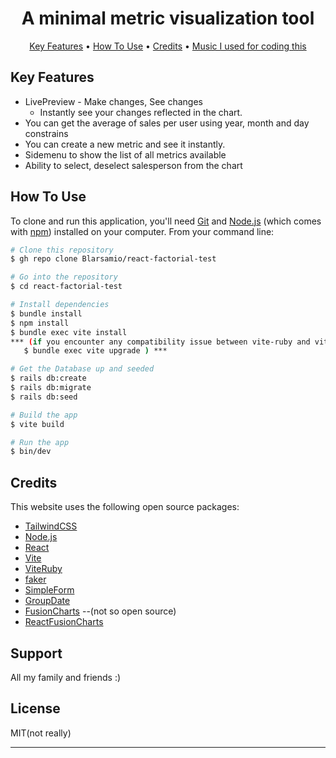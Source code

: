 <h1 align="center">A minimal metric visualization tool</h1>

<p align="center">
  <a href="#key-features">Key Features</a> •
  <a href="#how-to-use">How To Use</a> •
  <a href="#credits">Credits</a> •
  <a href="https://open.spotify.com/playlist/0B7DfeVTVGV5JVclOmv9f3?si=8070f76d5a7941d7">Music I used for coding this</a>
</p>


## Key Features

* LivePreview - Make changes, See changes
  - Instantly see your changes reflected in the chart.
* You can get the average of sales per user using year, month and day constrains
* You can create a new metric and see it instantly.
* Sidemenu to show the list of all metrics available
* Ability to select, deselect salesperson from the chart

## How To Use

To clone and run this application, you'll need [Git](https://git-scm.com) and [Node.js](https://nodejs.org/en/download/) (which comes with [npm](http://npmjs.com)) installed on your computer. From your command line:

```bash
# Clone this repository
$ gh repo clone Blarsamio/react-factorial-test

# Go into the repository
$ cd react-factorial-test

# Install dependencies
$ bundle install
$ npm install
$ bundle exec vite install
*** (if you encounter any compatibility issue between vite-ruby and vite-plugin-ruby run the following command :
   $ bundle exec vite upgrade ) *** 

# Get the Database up and seeded
$ rails db:create
$ rails db:migrate
$ rails db:seed

# Build the app 
$ vite build

# Run the app
$ bin/dev
```

## Credits

This website uses the following open source packages:

- [TailwindCSS](https://tailwindcss.com/)
- [Node.js](https://nodejs.org/)
- [React](https://es.reactjs.org/)
- [Vite](https://vitejs.dev/)
- [ViteRuby](https://vite-ruby.netlify.app/guide/rails.html)
- [faker](https://github.com/faker-ruby/faker)
- [SimpleForm](https://github.com/heartcombo/simple_form)
- [GroupDate](https://github.com/ankane/groupdate)
- [FusionCharts](https://www.fusioncharts.com/) --(not so open source)
- [ReactFusionCharts](https://www.npmjs.com/package/react-fusioncharts)

## Support 

All my family and friends :)

## License

MIT(not really)

---
